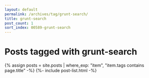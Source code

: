 ```yaml
---
layout: default
permalink: /archives/tag/grunt-search/
title: grunt-search
post_count: 1
sort_index: 00589-grunt-search
---
```

<h1 class="page-heading">Posts tagged with grunt-search</h1>
{% assign posts = site.posts | where_exp: "item", "item.tags contains page.title" -%}
{%- include post-list.html -%}
